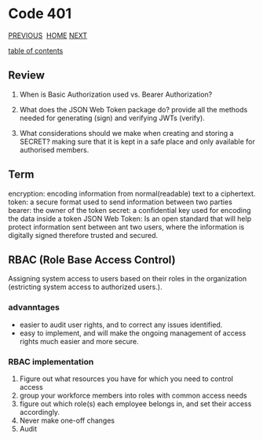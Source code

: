 # Code 401

[PREVIOUS](https://dinaalsaid.github.io/code401reading/class-13) &nbsp;[HOME](https://dinaalsaid.github.io/reading-notes/)&nbsp;[NEXT](https://dinaalsaid.github.io/code401reading/class-15)

[table of contents](https://dinaalsaid.github.io/code401reading/)

## Review

1. When is Basic Authorization used vs. Bearer Authorization?

2. What does the JSON Web Token package do?
provide all the methods needed for generating (sign) and verifying JWTs (verify).

3. What considerations should we make when creating and storing a SECRET?
making sure that it is kept in a safe place and only available for authorised members.

## Term

encryption: encoding information from normal(readable) text to a ciphertext.
token: a secure format used to send information between two parties
bearer: the owner of the token
secret: a confidential key used for encoding the data inside a token
JSON Web Token: Is an open standard that will help protect information sent between ant two users, where the information is digitally signed therefore trusted and secured.

## RBAC (Role Base Access Control)

Assigning system access to users based on their roles in the organization (estricting system access to authorized users.).

### advanntages

* easier to audit user rights, and to correct any issues identified.
* easy to implement, and will make the ongoing management of access rights much easier and more secure.

### RBAC implementation

1. Figure out what resources you have for which you need to control access
2. group your workforce members into roles with common access needs
3. figure out which role(s) each employee belongs in, and set their access accordingly.
4. Never make one-off changes
5. Audit